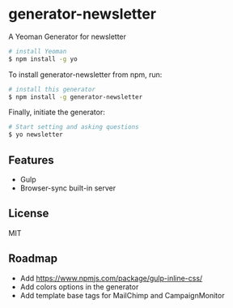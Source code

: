 # generator-newsletter
A Yeoman Generator for newsletter

```bash
# install Yeoman
$ npm install -g yo
```

To install generator-newsletter from npm, run:

```bash
# install this generator
$ npm install -g generator-newsletter
```

Finally, initiate the generator:

```bash
# Start setting and asking questions
$ yo newsletter
```

## Features

* Gulp
* Browser-sync built-in server

## License

MIT

## Roadmap

* Add https://www.npmjs.com/package/gulp-inline-css/
* Add colors options in the generator
* Add template base tags for MailChimp and CampaignMonitor
